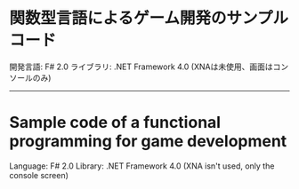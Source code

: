 ﻿# 関数型言語によるゲーム開発のサンプルコード

開発言語: F# 2.0
ライブラリ: .NET Framework 4.0 (XNAは未使用、画面はコンソールのみ)


<hr/>


# Sample code of a functional programming for game development

Language: F# 2.0
Library: .NET Framework 4.0 (XNA isn't used, only the console screen)

